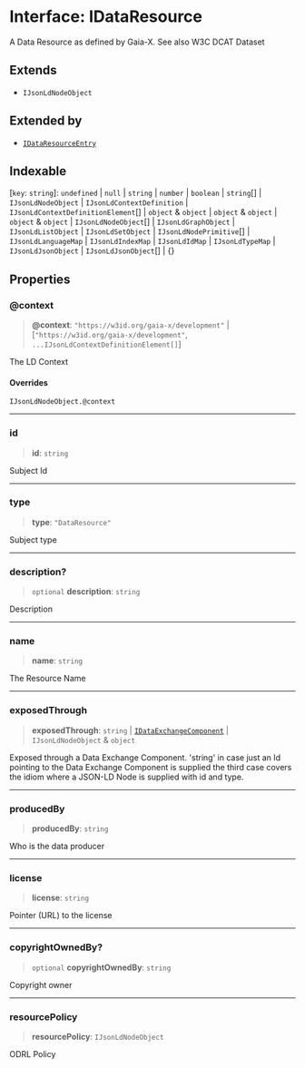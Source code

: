 # Interface: IDataResource

A Data Resource as defined by Gaia-X.
See also W3C DCAT Dataset

## Extends

- `IJsonLdNodeObject`

## Extended by

- [`IDataResourceEntry`](IDataResourceEntry.md)

## Indexable

\[`key`: `string`\]: `undefined` \| `null` \| `string` \| `number` \| `boolean` \| `string`[] \| `IJsonLdNodeObject` \| `IJsonLdContextDefinition` \| `IJsonLdContextDefinitionElement`[] \| `object` & `object` \| `object` & `object` \| `object` & `object` \| `IJsonLdNodeObject`[] \| `IJsonLdGraphObject` \| `IJsonLdListObject` \| `IJsonLdSetObject` \| `IJsonLdNodePrimitive`[] \| `IJsonLdLanguageMap` \| `IJsonLdIndexMap` \| `IJsonLdIdMap` \| `IJsonLdTypeMap` \| `IJsonLdJsonObject` \| `IJsonLdJsonObject`[] \| \{\}

## Properties

### @context

> **@context**: `"https://w3id.org/gaia-x/development"` \| \[`"https://w3id.org/gaia-x/development"`, `...IJsonLdContextDefinitionElement[]`\]

The LD Context

#### Overrides

`IJsonLdNodeObject.@context`

***

### id

> **id**: `string`

Subject Id

***

### type

> **type**: `"DataResource"`

Subject type

***

### description?

> `optional` **description**: `string`

Description

***

### name

> **name**: `string`

The Resource Name

***

### exposedThrough

> **exposedThrough**: `string` \| [`IDataExchangeComponent`](IDataExchangeComponent.md) \| `IJsonLdNodeObject` & `object`

Exposed through a Data Exchange Component.
'string' in case just an Id pointing to the Data Exchange Component is supplied
the third case covers the idiom where a JSON-LD Node is supplied with id and type.

***

### producedBy

> **producedBy**: `string`

Who is the data producer

***

### license

> **license**: `string`

Pointer (URL) to the license

***

### copyrightOwnedBy?

> `optional` **copyrightOwnedBy**: `string`

Copyright owner

***

### resourcePolicy

> **resourcePolicy**: `IJsonLdNodeObject`

ODRL Policy
